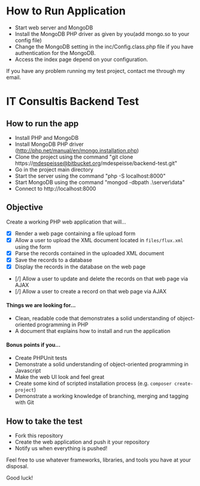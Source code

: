 # How to Run Application
- Start web server and MongoDB
- Install the MongoDB PHP driver as given by you(add mongo.so to your config file)
- Change the MongoDB setting in the inc/Config.class.php file if you have authentication for the MongoDB.
- Access the index page depend on your configuration.

If you have any problem running my test project, contact me through my email.


# IT Consultis Backend Test

## How to run the app 
- Install PHP and MongoDB
- Install MongoDB PHP driver (http://php.net/manual/en/mongo.installation.php)
- Clone the project using the command "git clone https://mdespeisse@bitbucket.org/mdespeisse/backend-test.git"
- Go in the project main directory
- Start the server using the command "php -S localhost:8000"
- Start MongoDB using the command "mongod -dbpath .\server\data"
- Connect to http://localhost:8000

## Objective

Create a working PHP web application that will...

- [x] Render a web page containing a file upload form 
- [x] Allow a user to upload the XML document located in `files/flux.xml` using the form
- [x] Parse the records contained in the uploaded XML document
- [x] Save the records to a database
- [x] Display the records in the database on the web page
- [/] Allow a user to update and delete the records on that web page via AJAX
- [/] Allow a user to create a record on that web page via AJAX

#### Things we are looking for...
- Clean, readable code that demonstrates a solid understanding of object-oriented programming in PHP
- A document that explains how to install and run the application

#### Bonus points if you...
- Create PHPUnit tests
- Demonstrate a solid understanding of object-oriented programming in Javascript
- Make the web UI look and feel great
- Create some kind of scripted installation process (e.g. `composer create-project`)
- Demonstrate a working knowledge of branching, merging and tagging with Git

## How to take the test

- Fork this repository 
- Create the web application and push it your repository
- Notify us when everything is pushed!

Feel free to use whatever frameworks, libraries, and tools you have at your disposal.

Good luck!